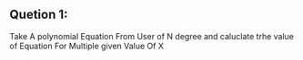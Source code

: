 Quetion 1:
------------------------------------
Take A polynomial Equation From User of N degree and caluclate trhe value of Equation For Multiple given Value Of X  
